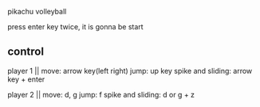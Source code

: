 pikachu volleyball

press enter key twice, it is gonna be start


## control


player 1 || move: arrow key(left right)  jump: up key  spike and sliding: arrow key + enter


player 2 || move: d, g  jump: f  spike and sliding: d or g + z



